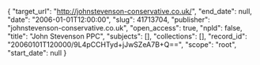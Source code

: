 {
  "target_url": "http://johnstevenson-conservative.co.uk/", 
  "end_date": null, 
  "date": "2006-01-01T12:00:00", 
  "slug": 41713704, 
  "publisher": "johnstevenson-conservative.co.uk", 
  "open_access": true, 
  "npld": false, 
  "title": "John Stevenson PPC", 
  "subjects": [], 
  "collections": [], 
  "record_id": "20060101T120000/9L4pCCHTyd+jJwSZeA7B+Q==", 
  "scope": "root", 
  "start_date": null
}

